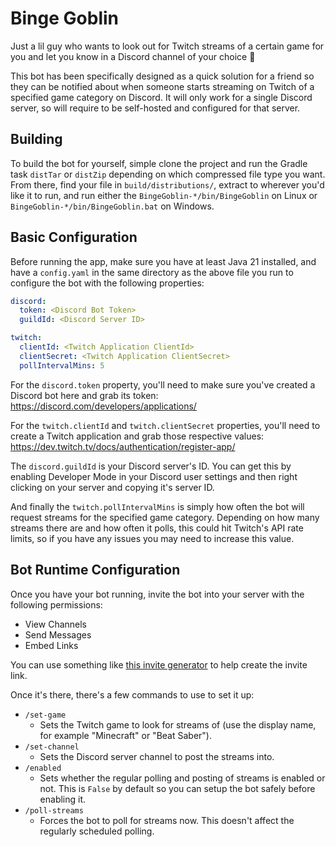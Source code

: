 # Binge Goblin

Just a lil guy who wants to look out for Twitch streams of a certain game for you and let you know in a Discord channel
of your choice 🥺

This bot has been specifically designed as a quick solution for a friend so they can be notified about when someone
starts streaming on Twitch of a specified game category on Discord. It will only work for a single Discord server, so
will require to be self-hosted and configured for that server.

## Building

To build the bot for yourself, simple clone the project and run the Gradle task `distTar` or `distZip` depending on
which compressed file type you want.  
From there, find your file in `build/distributions/`, extract to wherever you'd like it to run, and run either the
`BingeGoblin-*/bin/BingeGoblin` on Linux or `BingeGoblin-*/bin/BingeGoblin.bat` on Windows.

## Basic Configuration

Before running the app, make sure you have at least Java 21 installed, and have a `config.yaml` in the same directory as
the above file you run to configure the bot with the following properties:

```yaml
discord:
  token: <Discord Bot Token>
  guildId: <Discord Server ID>

twitch:
  clientId: <Twitch Application ClientId>
  clientSecret: <Twitch Application ClientSecret>
  pollIntervalMins: 5
```

For the `discord.token` property, you'll need to make sure you've created a Discord bot here and grab its token:  
https://discord.com/developers/applications/

For the `twitch.clientId` and `twitch.clientSecret` properties, you'll need to create a Twitch application and grab
those respective values:  
https://dev.twitch.tv/docs/authentication/register-app/

The `discord.guildId` is your Discord server's ID. You can get this by enabling Developer Mode in your Discord user
settings and then right clicking on your server and copying it's server ID.

And finally the `twitch.pollIntervalMins` is simply how often the bot will request streams for the specified game
category. Depending on how many streams there are and how often it polls, this could hit Twitch's API rate limits, so
if you have any issues you may need to increase this value.

## Bot Runtime Configuration

Once you have your bot running, invite the bot into your server with the following permissions:

- View Channels
- Send Messages
- Embed Links

You can use something like [this invite generator](https://discordapi.com/permissions.html#19456) to help create the
invite link.

Once it's there, there's a few commands to use to set it up:

- `/set-game`
    - Sets the Twitch game to look for streams of (use the display name, for example "Minecraft" or "Beat Saber").
- `/set-channel`
    - Sets the Discord server channel to post the streams into.
- `/enabled`
    - Sets whether the regular polling and posting of streams is enabled or not. This is `False` by default so you can
      setup the bot safely before enabling it.
- `/poll-streams`
    - Forces the bot to poll for streams now. This doesn't affect the regularly scheduled polling.
